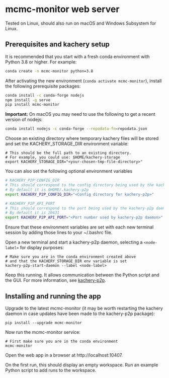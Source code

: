 <!-- This file was automatically generated by jinjaroot. Do not edit directly. -->
# mcmc-monitor web server

Tested on Linux, should also run on macOS and Windows Subsystem for Linux.

## Prerequisites and kachery setup

It is recommended that you start with a fresh conda environment with Python 3.8 or higher. For example:

```bash
conda create -n mcmc-monitor python=3.8
```

After activating the new environment (`conda activate mcmc-monitor`), install the following prerequisite packages:

```bash
conda install -c conda-forge nodejs
npm install -g serve
pip install mcmc-monitor
```

**Important:** On macOS you may need to use the following to get a recent version of nodejs:

```bash
conda install nodejs -c conda-forge --repodata-fn=repodata.json
```

Choose an existing directory where temporary kachery files will be stored and set the KACHERY_STORAGE_DIR environment variable:

```
# This should be the full path to an existing directory.
# For example, you could use: $HOME/kachery-storage
export KACHERY_STORAGE_DIR="<your-chosen-tmp-file-directory>" 
```

You can also set the following optional environment variables

```bash
# KACHERY_P2P_CONFIG_DIR
# This should correspond to the config directory being used by the kachery-p2p daemon
# By default it is $HOME/.kachery-p2p
export KACHERY_P2P_CONFIG_DIR="<Config directory for kachery-p2p>"

# KACHERY_P2P_API_PORT
# This should correspond to the port being used by the kachery-p2p daemon
# By default it is 20431
export KACHERY_P2P_API_PORT="<Port number used by kachery-p2p daemon>"
```

Ensure that these environment variables are set with each new terminal session by adding those lines to your ~/.bashrc file.

Open a new terminal and start a kachery-p2p daemon, selecting a `<node-label>` for display purposes:

```
# Make sure you are in the conda environment created above
# and that the KACHERY_STORAGE_DIR env variable is set
kachery-p2p-start-daemon --label <node-label>
```

Keep this running. It allows communication between the Python script and the GUI. For more information, see [kachery-p2p](https://github.com/flatironinstitute/kachery-p2p).

## Installing and running the app

Upgrade to the latest mcmc-monitor (it may be worth restarting the kachery daemon in case updates have been made to the kachery-p2p package):

```
pip install --upgrade mcmc-monitor
```

Now run the mcmc-monitor service:

```
# First make sure you are in the conda environment
mcmc-monitor
```

Open the web app in a browser at http://localhost:10407.

On the first run, this should display an empty workspace. Run an example Python script to add runs to the workspace.
